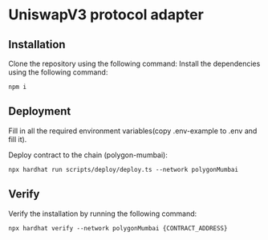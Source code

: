 # UniswapV3 protocol adapter

## Installation

Clone the repository using the following command:
Install the dependencies using the following command:
```shell
npm i
```

## Deployment

Fill in all the required environment variables(copy .env-example to .env and fill it). 

Deploy contract to the chain (polygon-mumbai):
```shell
npx hardhat run scripts/deploy/deploy.ts --network polygonMumbai
```

## Verify

Verify the installation by running the following command:
```shell
npx hardhat verify --network polygonMumbai {CONTRACT_ADDRESS}
```